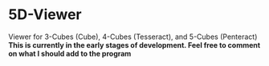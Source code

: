 # 5D-Viewer
Viewer for 3-Cubes (Cube), 4-Cubes (Tesseract), and 5-Cubes (Penteract)
**This is currently in the early stages of development. Feel free to comment on what I should add to the program**

